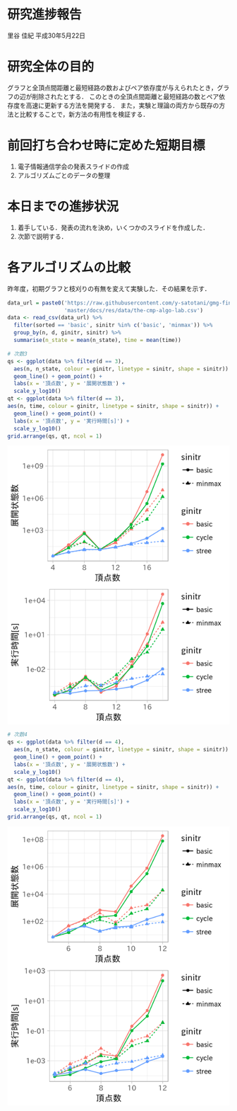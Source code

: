 研究進捗報告
================
里谷 佳紀
平成30年5月22日

# 研究全体の目的

グラフと全頂点間距離と最短経路の数およびペア依存度が与えられたとき，グラフの辺が削除されたとする．
このときの全頂点間距離と最短経路の数とペア依存度を高速に更新する方法を開発する．
また，実験と理論の両方から既存の方法と比較することで，新方法の有用性を検証する．

# 前回打ち合わせ時に定めた短期目標

1.  電子情報通信学会の発表スライドの作成
2.  アルゴリズムごとのデータの整理

# 本日までの進捗状況

1.  着手している．発表の流れを決め，いくつかのスライドを作成した．
2.  次節で説明する．

# 各アルゴリズムの比較

昨年度，初期グラフと枝刈りの有無を変えて実験した．その結果を示す．

``` r
data_url = paste0('https://raw.githubusercontent.com/y-satotani/gmg-finder/',
                  'master/docs/res/data/the-cmp-algo-lab.csv')
data <- read_csv(data_url) %>%
  filter(sorted == 'basic', sinitr %in% c('basic', 'minmax')) %>%
  group_by(n, d, ginitr, sinitr) %>%
  summarise(n_state = mean(n_state), time = mean(time))
```

``` r
# 次数3
qs <- ggplot(data %>% filter(d == 3),
  aes(n, n_state, colour = ginitr, linetype = sinitr, shape = sinitr)) +
  geom_line() + geom_point() +
  labs(x = '頂点数', y = '展開状態数') +
  scale_y_log10()
qt <- ggplot(data %>% filter(d == 3),
aes(n, time, colour = ginitr, linetype = sinitr, shape = sinitr)) +
  geom_line() + geom_point() +
  labs(x = '頂点数', y = '実行時間[s]') +
  scale_y_log10()
grid.arrange(qs, qt, ncol = 1)
```

<img src="week05_files/figure-gfm/fig1-1.png" style="display: block; margin: auto;" />

``` r
# 次数4
qs <- ggplot(data %>% filter(d == 4),
  aes(n, n_state, colour = ginitr, linetype = sinitr, shape = sinitr)) +
  geom_line() + geom_point() +
  labs(x = '頂点数', y = '展開状態数') +
  scale_y_log10()
qt <- ggplot(data %>% filter(d == 4),
aes(n, time, colour = ginitr, linetype = sinitr, shape = sinitr)) +
  geom_line() + geom_point() +
  labs(x = '頂点数', y = '実行時間[s]') +
  scale_y_log10()
grid.arrange(qs, qt, ncol = 1)
```

<img src="week05_files/figure-gfm/fig2-1.png" style="display: block; margin: auto;" />
